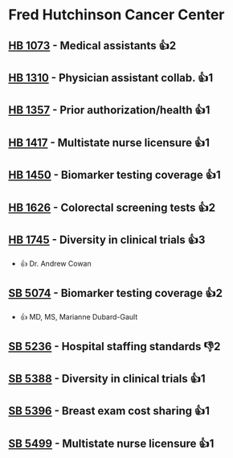 # Fred Hutchinson Cancer Center

## [HB 1073](/bill/2023-24/hb/1073/) - Medical assistants 👍2  

## [HB 1310](/bill/2023-24/hb/1310/) - Physician assistant collab. 👍1  

## [HB 1357](/bill/2023-24/hb/1357/) - Prior authorization/health 👍1  

## [HB 1417](/bill/2023-24/hb/1417/) - Multistate nurse licensure 👍1  

## [HB 1450](/bill/2023-24/hb/1450/) - Biomarker testing coverage 👍1  

## [HB 1626](/bill/2023-24/hb/1626/) - Colorectal screening tests 👍2  

## [HB 1745](/bill/2023-24/hb/1745/) - Diversity in clinical trials 👍3  
* 👍 Dr. Andrew Cowan

## [SB 5074](/bill/2023-24/sb/5074/) - Biomarker testing coverage 👍2  
* 👍 MD, MS, Marianne Dubard-Gault

## [SB 5236](/bill/2023-24/sb/5236/) - Hospital staffing standards  👎2 

## [SB 5388](/bill/2023-24/sb/5388/) - Diversity in clinical trials 👍1  

## [SB 5396](/bill/2023-24/sb/5396/) - Breast exam cost sharing 👍1  

## [SB 5499](/bill/2023-24/sb/5499/) - Multistate nurse licensure 👍1  